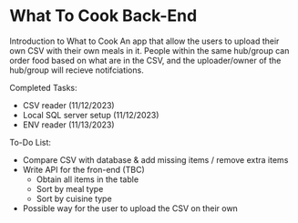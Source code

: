 # What To Cook Back-End 
Introduction to What to Cook
An app that allow the users to upload their own CSV with their own meals in it. People within the same hub/group can order food based on what are in the CSV, and the uploader/owner of the hub/group will recieve notifciations. 


Completed Tasks:
- CSV reader (11/12/2023) 
- Local SQL server setup (11/12/2023)
- ENV reader (11/13/2023)

To-Do List:
- Compare CSV with database & add missing items / remove extra items
- Write API for the fron-end (TBC)
  - Obtain all items in the table
  - Sort by meal type
  - Sort by cuisine type
- Possible way for the user to upload the CSV on their own
